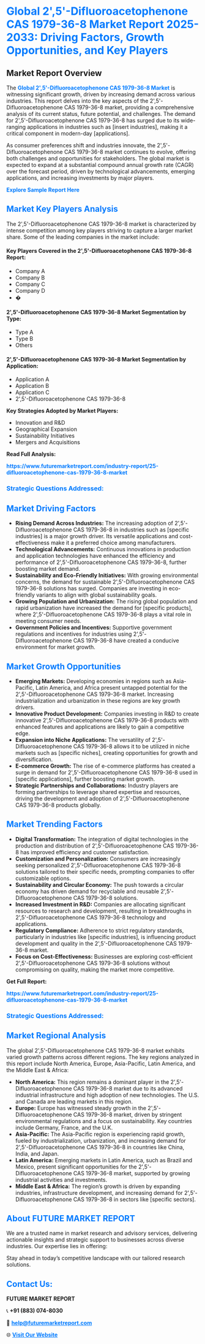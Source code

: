 <h1 style="color: #007BFF;">Global 2',5'-Difluoroacetophenone CAS 1979-36-8 Market Report 2025-2033: Driving Factors, Growth Opportunities, and Key Players</h1>

<section id="overview">
<h2>Market Report Overview</h2>
<p>The <a href="https://www.futuremarketreport.com/industry-report/25-difluoroacetophenone-cas-1979-36-8-market" style="color: #007BFF; text-decoration: none;"><strong>Global 2',5'-Difluoroacetophenone CAS 1979-36-8 Market</strong></a> is witnessing significant growth, driven by increasing demand across various industries. This report delves into the key aspects of the 2',5'-Difluoroacetophenone CAS 1979-36-8 market, providing a comprehensive analysis of its current status, future potential, and challenges. The demand for 2',5'-Difluoroacetophenone CAS 1979-36-8 has surged due to its wide-ranging applications in industries such as [insert industries], making it a critical component in modern-day [applications].</p>
<p>As consumer preferences shift and industries innovate, the 2',5'-Difluoroacetophenone CAS 1979-36-8 market continues to evolve, offering both challenges and opportunities for stakeholders. The global market is expected to expand at a substantial compound annual growth rate (CAGR) over the forecast period, driven by technological advancements, emerging applications, and increasing investments by major players.</p>
</section>

<section id="overview">
<p><a href="https://www.futuremarketreport.com/request-sample/reportId=111109" style="color: #007BFF; text-decoration: none;"><strong>Explore Sample Report Here</strong></a></p>
</section>

<section id="key-players">
<h2 style="color: #007BFF;">Market Key Players Analysis</h2>
<p>The 2',5'-Difluoroacetophenone CAS 1979-36-8 market is characterized by intense competition among key players striving to capture a larger market share. Some of the leading companies in the market include:</p>
<h4>Key Players Covered in the 2',5'-Difluoroacetophenone CAS 1979-36-8 Report:</h4>
<ul><li>Company A</li><li>Company B</li><li>Company C</li><li>Company D</li><li>�</li></ul>
<h4>2',5'-Difluoroacetophenone CAS 1979-36-8 Market Segmentation by Type:</h4>
<ul><li>Type A</li><li>Type B</li><li>Others</li></ul>

<h4>2',5'-Difluoroacetophenone CAS 1979-36-8 Market Segmentation by Application:</h4>
<ul><li>Application A</li><li>Application B</li><li>Application C</li><li>2&#039;,5&#039;-Difluoroacetophenone CAS 1979-36-8</li></ul>
<p><strong>Key Strategies Adopted by Market Players:</strong></p>
<ul>
<li>Innovation and R&D</li>
<li>Geographical Expansion</li>
<li>Sustainability Initiatives</li>
<li>Mergers and Acquisitions</li>
</ul>
</section>

<section>
<p><strong>Read Full Analysis: </strong></p><a href="https://www.futuremarketreport.com/industry-report/25-difluoroacetophenone-cas-1979-36-8-market" style="color: #007BFF; text-decoration: none;"><strong>https://www.futuremarketreport.com/industry-report/25-difluoroacetophenone-cas-1979-36-8-market</strong></a>
<h3 style="color: #007BFF;">Strategic Questions Addressed:</h3>
</section>

<section id="driving-factors">
<h2 style="color: #007BFF;">Market Driving Factors</h2>
<ul>
<li><strong>Rising Demand Across Industries:</strong> The increasing adoption of 2',5'-Difluoroacetophenone CAS 1979-36-8 in industries such as [specific industries] is a major growth driver. Its versatile applications and cost-effectiveness make it a preferred choice among manufacturers.</li>
<li><strong>Technological Advancements:</strong> Continuous innovations in production and application technologies have enhanced the efficiency and performance of 2',5'-Difluoroacetophenone CAS 1979-36-8, further boosting market demand.</li>
<li><strong>Sustainability and Eco-Friendly Initiatives:</strong> With growing environmental concerns, the demand for sustainable 2',5'-Difluoroacetophenone CAS 1979-36-8 solutions has surged. Companies are investing in eco-friendly variants to align with global sustainability goals.</li>
<li><strong>Growing Population and Urbanization:</strong> The rising global population and rapid urbanization have increased the demand for [specific products], where 2',5'-Difluoroacetophenone CAS 1979-36-8 plays a vital role in meeting consumer needs.</li>
<li><strong>Government Policies and Incentives:</strong> Supportive government regulations and incentives for industries using 2',5'-Difluoroacetophenone CAS 1979-36-8 have created a conducive environment for market growth.</li>
</ul>
</section>

<section id="growth-opportunities">
<h2 style="color: #007BFF;">Market Growth Opportunities</h2>
<ul>
<li><strong>Emerging Markets:</strong> Developing economies in regions such as Asia-Pacific, Latin America, and Africa present untapped potential for the 2',5'-Difluoroacetophenone CAS 1979-36-8 market. Increasing industrialization and urbanization in these regions are key growth drivers.</li>
<li><strong>Innovative Product Development:</strong> Companies investing in R&D to create innovative 2',5'-Difluoroacetophenone CAS 1979-36-8 products with enhanced features and applications are likely to gain a competitive edge.</li>
<li><strong>Expansion into Niche Applications:</strong> The versatility of 2',5'-Difluoroacetophenone CAS 1979-36-8 allows it to be utilized in niche markets such as [specific niches], creating opportunities for growth and diversification.</li>
<li><strong>E-commerce Growth:</strong> The rise of e-commerce platforms has created a surge in demand for 2',5'-Difluoroacetophenone CAS 1979-36-8 used in [specific applications], further boosting market growth.</li>
<li><strong>Strategic Partnerships and Collaborations:</strong> Industry players are forming partnerships to leverage shared expertise and resources, driving the development and adoption of 2',5'-Difluoroacetophenone CAS 1979-36-8 products globally.</li>
</ul>
</section>

<section id="trending-factors">
<h2 style="color: #007BFF;">Market Trending Factors</h2>
<ul>
<li><strong>Digital Transformation:</strong> The integration of digital technologies in the production and distribution of 2',5'-Difluoroacetophenone CAS 1979-36-8 has improved efficiency and customer satisfaction.</li>
<li><strong>Customization and Personalization:</strong> Consumers are increasingly seeking personalized 2',5'-Difluoroacetophenone CAS 1979-36-8 solutions tailored to their specific needs, prompting companies to offer customizable options.</li>
<li><strong>Sustainability and Circular Economy:</strong> The push towards a circular economy has driven demand for recyclable and reusable 2',5'-Difluoroacetophenone CAS 1979-36-8 solutions.</li>
<li><strong>Increased Investment in R&D:</strong> Companies are allocating significant resources to research and development, resulting in breakthroughs in 2',5'-Difluoroacetophenone CAS 1979-36-8 technology and applications.</li>
<li><strong>Regulatory Compliance:</strong> Adherence to strict regulatory standards, particularly in industries like [specific industries], is influencing product development and quality in the 2',5'-Difluoroacetophenone CAS 1979-36-8 market.</li>
<li><strong>Focus on Cost-Effectiveness:</strong> Businesses are exploring cost-efficient 2',5'-Difluoroacetophenone CAS 1979-36-8 solutions without compromising on quality, making the market more competitive.</li>
</ul>
</section>

<section>
<p><strong>Get Full Report: </strong></p><a href="https://www.futuremarketreport.com/industry-report/25-difluoroacetophenone-cas-1979-36-8-market" style="color: #007BFF; text-decoration: none;"><strong>https://www.futuremarketreport.com/industry-report/25-difluoroacetophenone-cas-1979-36-8-market</strong></a>
<h3 style="color: #007BFF;">Strategic Questions Addressed:</h3>
</section>


<section id="regional-analysis">
<h2 style="color: #007BFF;">Market Regional Analysis</h2>
<p>The global 2',5'-Difluoroacetophenone CAS 1979-36-8 market exhibits varied growth patterns across different regions. The key regions analyzed in this report include North America, Europe, Asia-Pacific, Latin America, and the Middle East & Africa:</p>
<ul>
<li><strong>North America:</strong> This region remains a dominant player in the 2',5'-Difluoroacetophenone CAS 1979-36-8 market due to its advanced industrial infrastructure and high adoption of new technologies. The U.S. and Canada are leading markets in this region.</li>
<li><strong>Europe:</strong> Europe has witnessed steady growth in the 2',5'-Difluoroacetophenone CAS 1979-36-8 market, driven by stringent environmental regulations and a focus on sustainability. Key countries include Germany, France, and the U.K.</li>
<li><strong>Asia-Pacific:</strong> The Asia-Pacific region is experiencing rapid growth, fueled by industrialization, urbanization, and increasing demand for 2',5'-Difluoroacetophenone CAS 1979-36-8 in countries like China, India, and Japan.</li>
<li><strong>Latin America:</strong> Emerging markets in Latin America, such as Brazil and Mexico, present significant opportunities for the 2',5'-Difluoroacetophenone CAS 1979-36-8 market, supported by growing industrial activities and investments.</li>
<li><strong>Middle East & Africa:</strong> The region’s growth is driven by expanding industries, infrastructure development, and increasing demand for 2',5'-Difluoroacetophenone CAS 1979-36-8 in sectors like [specific sectors].</li>
</ul>
</section>

<footer>
<h2 style="color: #007BFF;">About FUTURE MARKET REPORT</h2>
<p>We are a trusted name in market research and advisory services, delivering actionable insights and strategic support to businesses across diverse industries. Our expertise lies in offering:</p>

<p>Stay ahead in today’s competitive landscape with our tailored research solutions.</p>

<h2 style="color: #007BFF;">Contact Us:</h2>
<p><strong>FUTURE MARKET REPORT</strong></p>
<p>📞 <strong>+91 (883) 074-8030</strong></p>
<p>📧 <strong><a href="mailto:help@futuremarketreport.com" style="color: #007BFF;">help@futuremarketreport.com</a></strong></p>
<p>🌐 <strong><a href="https://www.futuremarketreport.com/" style="color: #007BFF;">Visit Our Website</a></strong></p>
</footer>
